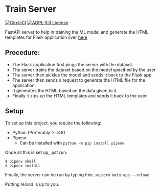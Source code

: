 # Train Server

[![CircleCI](https://circleci.com/gh/charlescsr/train_server.svg?style=svg)](https://circleci.com/gh/charlescsr/train_server) [![AGPL-3.0 License](https://img.shields.io/badge/license-AGPL-green.svg?style=flat)](LICENSE)

FastAPI server to help in training the ML model and generate the HTML templates for Flask application over [here](https://github.com/charlescsr/implogn-visintei-datifing) 

## Procedure:

* The Flask application first pings the server with the dataset.
* The server trains the dataset based on the model specified by the user
* The server then pickles the model and sends it back to the Flask app
* The server then sends a request to generate the HTML file for the application.
* It generates the HTML based on the data given to it.
* Finally it zips up the HTML templates and sends it back to the user.

## Setup

To set up this project, you require the following:

* Python (Preferably >=3.8)
* Pipenv
  * Can be installed with ```python -m pip install pipenv```

Once all this is set up, just run:

```
$ pipenv shell
$ pipenv install
```

Finally, the server can be run by typing this:
```uvicorn main:app --reload```

Putting reload is up to you.
